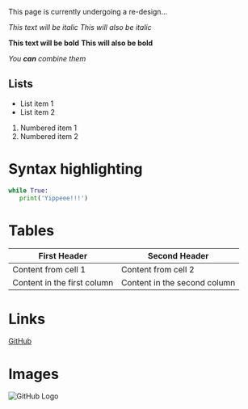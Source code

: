 This page is currently undergoing a re-design...

*This text will be italic*
_This will also be italic_

**This text will be bold**
__This will also be bold__

_You **can** combine them_


## Lists

* List item 1
* List item 2

1. Numbered item 1
2. Numbered item 2

# Syntax highlighting

```python
while True:
   print('Yippeee!!!')
```

# Tables

First Header | Second Header
------------ | -------------
Content from cell 1 | Content from cell 2
Content in the first column | Content in the second column

# Links

[GitHub](http://github.com)

# Images

![GitHub Logo](/images/logo.png)
